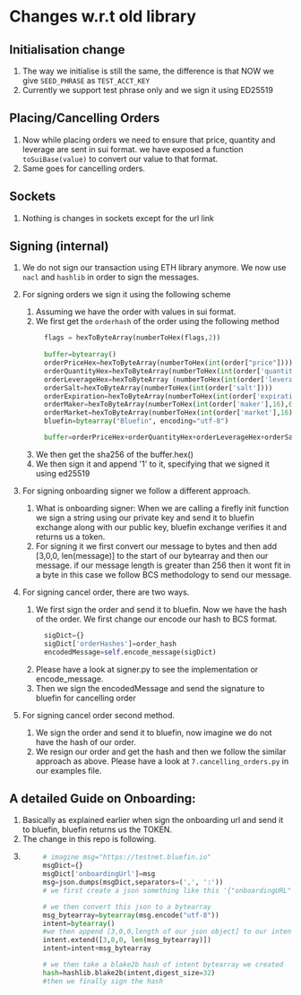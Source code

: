 # Changes w.r.t old library
## Initialisation change
1. The way we initialise is still the same, the difference is that NOW we give `SEED_PHRASE` as `TEST_ACCT_KEY`
2. Currently we support test phrase only and we sign it using ED25519


## Placing/Cancelling Orders
1. Now while placing orders we need to ensure that price, quantity and leverage are sent in sui format. we have exposed a function `toSuiBase(value)` to convert our value to that format.
2. Same goes for cancelling orders.

## Sockets
1. Nothing is changes in sockets except for the url link

## Signing  (internal)
1. We do not sign our transaction using ETH library anymore. We now use `nacl` and `hashlib` in order to sign the messages.
2. For signing orders we sign it using the following scheme
   1. Assuming we have the order with values in sui format.
   2. We first get the `orderhash` of the order using the following method
      ```python        flags = self.get_order_flags(order)
        flags = hexToByteArray(numberToHex(flags,2))
        
        buffer=bytearray()
        orderPriceHex=hexToByteArray(numberToHex(int(order["price"])))
        orderQuantityHex=hexToByteArray(numberToHex(int(order['quantity'])))
        orderLeverageHex=hexToByteArray (numberToHex(int(order['leverage'])))
        orderSalt=hexToByteArray(numberToHex(int(order['salt'])))
        orderExpiration=hexToByteArray(numberToHex(int(order['expiration']),16))
        orderMaker=hexToByteArray(numberToHex(int(order['maker'],16),64))
        orderMarket=hexToByteArray(numberToHex(int(order['market'],16),64))
        bluefin=bytearray("Bluefin", encoding="utf-8")

        buffer=orderPriceHex+orderQuantityHex+orderLeverageHex+orderSalt+orderExpiration+orderMaker+orderMarket+flags+bluefin
        ```
   3. We then get the sha256 of the buffer.hex()
   4. We then sign it and append '1' to it, specifying that we signed it using ed25519
3. For signing onboarding signer we follow a different approach.
   1. What is onboarding signer: When we are calling a firefly init function we sign a string using our private key and send it to bluefin exchange along with our public key, bluefin exchange verifies it and returns us a token.
   2. For signing it we first convert our message to bytes and then add [3,0,0, len(message)] to the start of our bytearray and then our message. if our message length is greater than 256 then it wont fit in a byte in this case we follow BCS methodology to send our message.

4. For signing cancel order, there are two ways.
   1. We first sign the order and send it to bluefin. Now we have the hash of the order. We first change our encode our hash to BCS format.
      ```python        
        sigDict={}
        sigDict['orderHashes']=order_hash
        encodedMessage=self.encode_message(sigDict)
        ```
   2. Please have a look at signer.py to see the implementation or encode_message.
   3. Then we sign the encodedMessage and send the signature to bluefin for cancelling order
5. For signing cancel order second method.
   1. We sign the order and send it to bluefin, now imagine we do not have the hash of our order.
   2. We resign our order and get the hash and then we follow the similar approach as above. Please have a look at `7.cancelling_orders.py` in our examples file.



## A detailed Guide on Onboarding:
1. Basically as explained earlier when sign the onboarding url and send it to bluefin, bluefin returns us the TOKEN.
2. The change in this repo is following. 
3. ```python 
        # imagine msg="https://testnet.bluefin.io"
        msgDict={}
        msgDict['onboardingUrl']=msg
        msg=json.dumps(msgDict,separators=(',', ':'))
        # we first create a json something like this '{"onboardingURL":"https://testnet.bluefin.io"}

        # we then convert this json to a bytearray
        msg_bytearray=bytearray(msg.encode("utf-8"))
        intent=bytearray()
        #we then append [3,0,0,length of our json object] to our intent bytearray
        intent.extend([3,0,0, len(msg_bytearray)])
        intent=intent+msg_bytearray

        # we then take a blake2b hash of intent bytearray we created
        hash=hashlib.blake2b(intent,digest_size=32)
        #then we finally sign the hash
   ```
